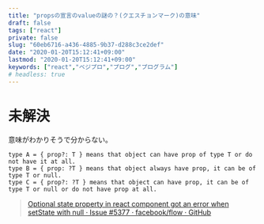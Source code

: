 ```yaml
---
title: "propsの宣言のvalueの謎の？(クエスチョンマーク)の意味"
draft: false
tags: ["react"]
private: false
slug: "60eb6716-a436-4885-9b37-d288c3ce2def"
date: "2020-01-20T15:12:41+09:00"
lastmod: "2020-01-20T15:12:41+09:00"
keywords: ["react","ベジプロ","プログ","プログラム"]
# headless: true
---
```


# 未解決
意味がわかりそうで分からない。

```
type A = { prop?: T } means that object can have prop of type T or do not have it at all.
type B = { prop: ?T } means that object always have prop, it can be of type T or null.
type C = { prop?: ?T } means that object can have prop, it can be of type T or null or do not have prop at all.
```

> [Optional state property in react component got an error when setState with null · Issue #5377 · facebook/flow · GitHub](https://github.com/facebook/flow/issues/5377#issuecomment-345791434)
